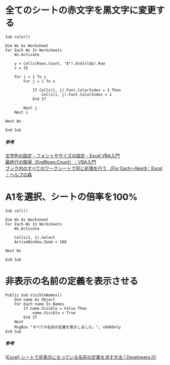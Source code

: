 # 全てのシートの赤文字を黒文字に変更する

```
Sub color()

Dim Ws As Worksheet
For Each Ws In Worksheets
    Ws.Activate
    
    y = Cells(Rows.Count, "A").End(xlUp).Row
    x = 35

    For i = 1 To y
        For j = 1 To x
    
            If Cells(i, j).Font.ColorIndex = 3 Then
                Cells(i, j).Font.ColorIndex = 1
            End If
    
        Next j
    Next i

Next Ws

End Sub
```

##### 参考
[文字色の設定 - フォントやサイズの設定 - Excel VBA入門](https://www.officepro.jp/excelvba/cell_font/index6.html)  
[最終行の取得（EndRows.Count）｜VBA入門](http://www.start-macro.com/55/w/s029.html)  
[ブック内のすべてのワークシートで同じ処理を行う 《For Each～Next》｜Excel｜ヘルプの森](https://www.helpforest.com/excel/emv_sample/ex100001.htm)

# A1を選択、シートの倍率を100%

```
Sub cell()

Dim Ws As Worksheet
For Each Ws In Worksheets
    Ws.Activate
    
    Cells(1, 1).Select
    ActiveWindow.Zoom = 100

Next Ws

End Sub
```

# 非表示の名前の定義を表示させる

```
Public Sub VisibleNames()
    Dim name As Object
    For Each name In Names
        If name.Visible = False Then
            name.Visible = True
        End If
    Next
    MsgBox "すべての名前の定義を表示しました。", vbOKOnly
End Sub
```

##### 参考
[[Excel] シートで非表示になっている名前の定義を消す方法 | Developers.IO](https://dev.classmethod.jp/articles/excel-delete-name/)

